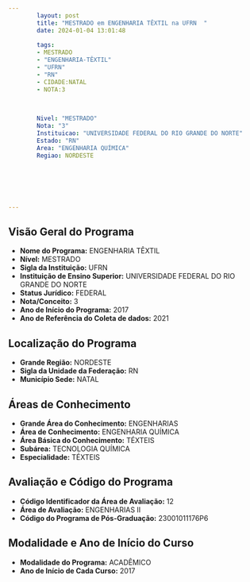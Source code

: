 ```yaml
---
        layout: post
        title: "MESTRADO em ENGENHARIA TÊXTIL na UFRN  "
        date: 2024-01-04 13:01:48
     
        tags:
        - MESTRADO
        - "ENGENHARIA-TÊXTIL"
        - "UFRN"
        - "RN"
        - CIDADE:NATAL
        - NOTA:3
        
       

        Nivel: "MESTRADO"
        Nota: "3"
        Instituicao: "UNIVERSIDADE FEDERAL DO RIO GRANDE DO NORTE"
        Estado: "RN"
        Area: "ENGENHARIA QUÍMICA"
        Regiao: NORDESTE
        
        
        
        
        
        
---
```

## Visão Geral do Programa
- **Nome do Programa:** ENGENHARIA TÊXTIL
- **Nível:** MESTRADO
- **Sigla da Instituição:** UFRN
- **Instituição de Ensino Superior:** UNIVERSIDADE FEDERAL DO RIO GRANDE DO NORTE
- **Status Jurídico:** FEDERAL
- **Nota/Conceito:** 3
- **Ano de Início do Programa:** 2017
- **Ano de Referência do Coleta de dados:** 2021

## Localização do Programa
- **Grande Região:** NORDESTE
- **Sigla da Unidade da Federação:** RN
- **Município Sede:** NATAL

## Áreas de Conhecimento
- **Grande Área do Conhecimento:** ENGENHARIAS
- **Área de Conhecimento:** ENGENHARIA QUÍMICA
- **Área Básica do Conhecimento:** TÉXTEIS
- **Subárea:** TECNOLOGIA QUÍMICA
- **Especialidade:** TÉXTEIS

## Avaliação e Código do Programa
- **Código Identificador da Área de Avaliação:** 12
- **Área de Avaliação:** ENGENHARIAS II
- **Código do Programa de Pós-Graduação:** 23001011176P6


## Modalidade e Ano de Início do Curso
- **Modalidade do Programa:** ACADÊMICO
- **Ano de Início de Cada Curso:** 2017
